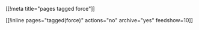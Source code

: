 [[!meta title="pages tagged force"]]

[[!inline pages="tagged(force)" actions="no" archive="yes"
feedshow=10]]

